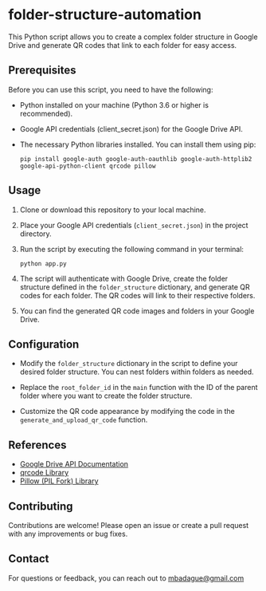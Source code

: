 # folder-structure-automation

This Python script allows you to create a complex folder structure in Google Drive and generate QR codes that link to each folder for easy access.

## Prerequisites

Before you can use this script, you need to have the following:

- Python installed on your machine (Python 3.6 or higher is recommended).
- Google API credentials (client_secret.json) for the Google Drive API.
- The necessary Python libraries installed. You can install them using pip:

    ```
    pip install google-auth google-auth-oauthlib google-auth-httplib2 google-api-python-client qrcode pillow
    ```

## Usage

1. Clone or download this repository to your local machine.

2. Place your Google API credentials (`client_secret.json`) in the project directory.

3. Run the script by executing the following command in your terminal:

    ```
    python app.py
    ```

4. The script will authenticate with Google Drive, create the folder structure defined in the `folder_structure` dictionary, and generate QR codes for each folder. The QR codes will link to their respective folders.

5. You can find the generated QR code images and folders in your Google Drive.

## Configuration

- Modify the `folder_structure` dictionary in the script to define your desired folder structure. You can nest folders within folders as needed.

- Replace the `root_folder_id` in the `main` function with the ID of the parent folder where you want to create the folder structure.

- Customize the QR code appearance by modifying the code in the `generate_and_upload_qr_code` function.



## References

- [Google Drive API Documentation](https://developers.google.com/drive)
- [qrcode Library](https://pypi.org/project/qrcode/)
- [Pillow (PIL Fork) Library](https://pillow.readthedocs.io/en/stable/)

## Contributing

Contributions are welcome! Please open an issue or create a pull request with any improvements or bug fixes.


## Contact

For questions or feedback, you can reach out to mbadague@gmail.com

